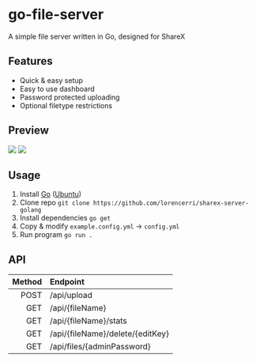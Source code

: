 # go-file-server

A simple file server written in Go, designed for ShareX

## Features

- Quick & easy setup
- Easy to use dashboard
- Password protected uploading
- Optional filetype restrictions

## Preview
[![](https://fs.plexidev.org/api/pICAQZm.gif)](https://fs.plexidev.org/api/pICAQZm.gif)
[![](https://i.imgur.com/IyUO5D2.gif)](https://i.imgur.com/IyUO5D2.gif)

## Usage

1. Install [Go](https://go.dev) ([Ubuntu](https://github.com/golang/go/wiki/Ubuntu))
2. Clone repo `git clone https://github.com/lorencerri/sharex-server-golang`
3. Install dependencies `go get`
4. Copy & modify `example.config.yml` -> `config.yml`
5. Run program `go run .`

## API
| Method | Endpoint |
| ---: | :--- |
| POST | /api/upload |
| GET | /api/{fileName} |
| GET | /api/{fileName}/stats |
| GET | /api/{fileName}/delete/{editKey} |
| GET | /api/files/{adminPassword} |
